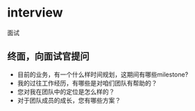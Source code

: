 # interview
面试

## 终面，向面试官提问
- 目前的业务，有一个什么样时间规划，这期间有哪些milestone?
- 我的过往工作经历，有哪些是对咱们团队有帮助的？
- 您对我在团队中的定位是怎么样的？
- 对于团队成员的成长，您有哪些方案？
